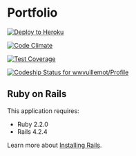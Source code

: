 Portfolio
================

[![Deploy to Heroku](https://www.herokucdn.com/deploy/button.png)](https://heroku.com/deploy)

[![Code Climate](https://codeclimate.com/github/wwvuillemot/Profile/badges/gpa.svg)](https://codeclimate.com/github/wwvuillemot/Profile)

[![Test Coverage](https://codeclimate.com/github/wwvuillemot/Profile/badges/coverage.svg)](https://codeclimate.com/github/wwvuillemot/Profile/coverage)

[ ![Codeship Status for wwvuillemot/Profile](https://codeship.com/projects/086fd560-a9ae-0132-bfc3-46f09a3a7fb9/status?branch=master)](https://codeship.com/projects/67776)

Ruby on Rails
-------------

This application requires:

- Ruby 2.2.0
- Rails 4.2.4

Learn more about [Installing Rails](http://railsapps.github.io/installing-rails.html).
